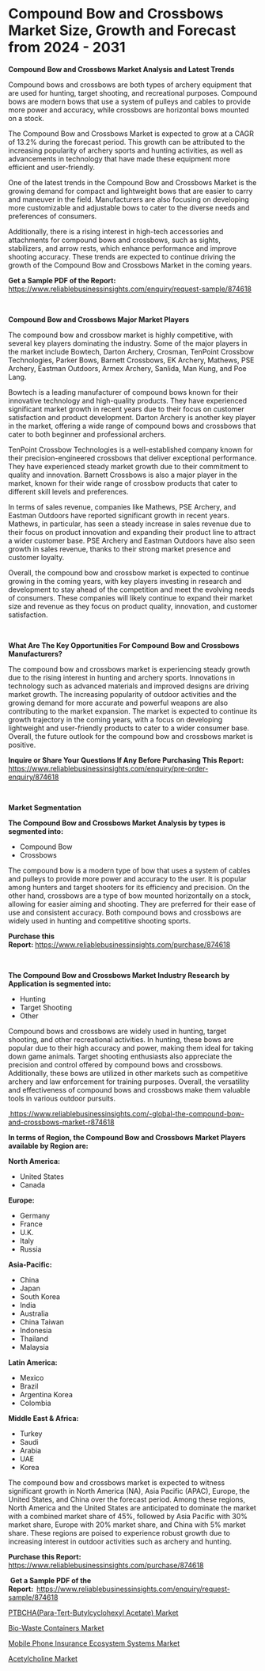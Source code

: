 <p><h1>Compound Bow and Crossbows Market Size, Growth and Forecast from 2024 - 2031</h1></p><p><strong>Compound Bow and Crossbows Market Analysis and Latest Trends</strong></p>
<p><p>Compound bows and crossbows are both types of archery equipment that are used for hunting, target shooting, and recreational purposes. Compound bows are modern bows that use a system of pulleys and cables to provide more power and accuracy, while crossbows are horizontal bows mounted on a stock.</p><p>The Compound Bow and Crossbows Market is expected to grow at a CAGR of 13.2% during the forecast period. This growth can be attributed to the increasing popularity of archery sports and hunting activities, as well as advancements in technology that have made these equipment more efficient and user-friendly. </p><p>One of the latest trends in the Compound Bow and Crossbows Market is the growing demand for compact and lightweight bows that are easier to carry and maneuver in the field. Manufacturers are also focusing on developing more customizable and adjustable bows to cater to the diverse needs and preferences of consumers.</p><p>Additionally, there is a rising interest in high-tech accessories and attachments for compound bows and crossbows, such as sights, stabilizers, and arrow rests, which enhance performance and improve shooting accuracy. These trends are expected to continue driving the growth of the Compound Bow and Crossbows Market in the coming years.</p></p>
<p><strong>Get a Sample PDF of the Report:&nbsp;</strong> <a href="https://www.reliablebusinessinsights.com/enquiry/request-sample/874618">https://www.reliablebusinessinsights.com/enquiry/request-sample/874618</a></p>
<p>&nbsp;</p>
<p><strong>Compound Bow and Crossbows Major Market Players</strong></p>
<p><p>The compound bow and crossbow market is highly competitive, with several key players dominating the industry. Some of the major players in the market include Bowtech, Darton Archery, Crosman, TenPoint Crossbow Technologies, Parker Bows, Barnett Crossbows, EK Archery, Mathews, PSE Archery, Eastman Outdoors, Armex Archery, Sanlida, Man Kung, and Poe Lang.</p><p>Bowtech is a leading manufacturer of compound bows known for their innovative technology and high-quality products. They have experienced significant market growth in recent years due to their focus on customer satisfaction and product development. Darton Archery is another key player in the market, offering a wide range of compound bows and crossbows that cater to both beginner and professional archers.</p><p>TenPoint Crossbow Technologies is a well-established company known for their precision-engineered crossbows that deliver exceptional performance. They have experienced steady market growth due to their commitment to quality and innovation. Barnett Crossbows is also a major player in the market, known for their wide range of crossbow products that cater to different skill levels and preferences.</p><p>In terms of sales revenue, companies like Mathews, PSE Archery, and Eastman Outdoors have reported significant growth in recent years. Mathews, in particular, has seen a steady increase in sales revenue due to their focus on product innovation and expanding their product line to attract a wider customer base. PSE Archery and Eastman Outdoors have also seen growth in sales revenue, thanks to their strong market presence and customer loyalty.</p><p>Overall, the compound bow and crossbow market is expected to continue growing in the coming years, with key players investing in research and development to stay ahead of the competition and meet the evolving needs of consumers. These companies will likely continue to expand their market size and revenue as they focus on product quality, innovation, and customer satisfaction.</p></p>
<p>&nbsp;</p>
<p><strong>What Are The Key Opportunities For Compound Bow and Crossbows Manufacturers?</strong></p>
<p><p>The compound bow and crossbows market is experiencing steady growth due to the rising interest in hunting and archery sports. Innovations in technology such as advanced materials and improved designs are driving market growth. The increasing popularity of outdoor activities and the growing demand for more accurate and powerful weapons are also contributing to the market expansion. The market is expected to continue its growth trajectory in the coming years, with a focus on developing lightweight and user-friendly products to cater to a wider consumer base. Overall, the future outlook for the compound bow and crossbows market is positive.</p></p>
<p><strong>Inquire or Share Your Questions If Any Before Purchasing This Report:</strong> <a href="https://www.reliablebusinessinsights.com/enquiry/pre-order-enquiry/874618">https://www.reliablebusinessinsights.com/enquiry/pre-order-enquiry/874618</a></p>
<p>&nbsp;</p>
<p><strong>Market Segmentation</strong></p>
<p><strong>The Compound Bow and Crossbows Market Analysis by types is segmented into:</strong></p>
<p><ul><li>Compound Bow</li><li>Crossbows</li></ul></p>
<p><p>The compound bow is a modern type of bow that uses a system of cables and pulleys to provide more power and accuracy to the user. It is popular among hunters and target shooters for its efficiency and precision. On the other hand, crossbows are a type of bow mounted horizontally on a stock, allowing for easier aiming and shooting. They are preferred for their ease of use and consistent accuracy. Both compound bows and crossbows are widely used in hunting and competitive shooting sports.</p></p>
<p><strong>Purchase this Report:&nbsp;</strong><a href="https://www.reliablebusinessinsights.com/purchase/874618">https://www.reliablebusinessinsights.com/purchase/874618</a></p>
<p>&nbsp;</p>
<p><strong>The Compound Bow and Crossbows Market Industry Research by Application is segmented into:</strong></p>
<p><ul><li>Hunting</li><li>Target Shooting</li><li>Other</li></ul></p>
<p><p>Compound bows and crossbows are widely used in hunting, target shooting, and other recreational activities. In hunting, these bows are popular due to their high accuracy and power, making them ideal for taking down game animals. Target shooting enthusiasts also appreciate the precision and control offered by compound bows and crossbows. Additionally, these bows are utilized in other markets such as competitive archery and law enforcement for training purposes. Overall, the versatility and effectiveness of compound bows and crossbows make them valuable tools in various outdoor pursuits.</p></p>
<p><a href="https://www.reliablebusinessinsights.com/-global-the-compound-bow-and-crossbows-market-r874618">&nbsp;https://www.reliablebusinessinsights.com/-global-the-compound-bow-and-crossbows-market-r874618</a></p>
<p><strong>In terms of Region, the Compound Bow and Crossbows Market Players available by Region are:</strong></p>
<p>
    <p> <strong> North America: </strong>
        <ul>
            <li>United States</li>
            <li>Canada</li>
        </ul>
        </p> 
    <p> <strong> Europe: </strong>
        <ul>
            <li>Germany</li>
            <li>France</li>
            <li>U.K.</li>
            <li>Italy</li>
            <li>Russia</li>
        </ul>
        </p> 
    <p> <strong> Asia-Pacific: </strong>
        <ul>
            <li>China</li>
            <li>Japan</li>
            <li>South Korea</li>
            <li>India</li>
            <li>Australia</li>
            <li>China Taiwan</li>
            <li>Indonesia</li>
            <li>Thailand</li>
            <li>Malaysia</li>
        </ul>
        </p> 
    <p> <strong> Latin America: </strong>
        <ul>
            <li>Mexico</li>
            <li>Brazil</li>
            <li>Argentina Korea</li>
            <li>Colombia</li>
        </ul>
        </p> 
    <p> <strong> Middle East & Africa: </strong>
        <ul>
            <li>Turkey</li>
            <li>Saudi</li>
            <li>Arabia</li>
            <li>UAE</li>
            <li>Korea</li>
        </ul>
    </p>
    </p>
<p><p>The compound bow and crossbows market is expected to witness significant growth in North America (NA), Asia Pacific (APAC), Europe, the United States, and China over the forecast period. Among these regions, North America and the United States are anticipated to dominate the market with a combined market share of 45%, followed by Asia Pacific with 30% market share, Europe with 20% market share, and China with 5% market share. These regions are poised to experience robust growth due to increasing interest in outdoor activities such as archery and hunting.</p></p>
<p><strong>Purchase this Report: </strong><a href="https://www.reliablebusinessinsights.com/purchase/874618">https://www.reliablebusinessinsights.com/purchase/874618</a></p>
<p>&nbsp;<strong>Get a Sample PDF of the Report:&nbsp;&nbsp;</strong><a href="https://www.reliablebusinessinsights.com/enquiry/request-sample/874618">https://www.reliablebusinessinsights.com/enquiry/request-sample/874618</a></p>
<p><strong></strong></p>
<p><p><a href="https://medium.com/@richard.james09789/ptbcha-para-tert-butylcyclohexyl-acetate-market-size-share-trends-analysis-report-by-end-use-55da40d32b40">PTBCHA(Para-Tert-Butylcyclohexyl Acetate) Market</a></p><p><a href="https://github.com/sifatuddin25/Market-Research-Report-List-1/blob/main/bio-waste-containers-market.md">Bio-Waste Containers Market</a></p><p><a href="https://github.com/wrwgzwbr35/Market-Research-Report-List-1/blob/main/mobile-phone-insurance-ecosystem-systems-market.md">Mobile Phone Insurance Ecosystem Systems Market</a></p><p><a href="https://medium.com/@rebecca.smith5467/global-acetylcholine-market-trends-insights-into-growth-opportunities-and-challenges-forecasted-bc8edee8a799">Acetylcholine Market</a></p></p>